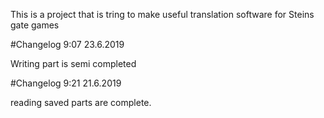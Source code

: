 This is a project that is tring to make useful translation software for Steins gate games 

#Changelog 9:07 23.6.2019

Writing part is semi completed

#Changelog 9:21 21.6.2019

reading saved parts are complete.
